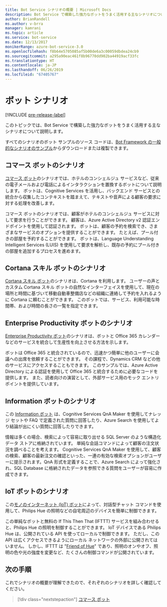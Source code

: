 ```yaml
---
title: Bot Service シナリオの概要 | Microsoft Docs
description: Bot Service で構築した強力なボットをうまく活用する主なシナリオについて説明します。
author: BrianRandell
ms.author: v-brra
manager: kamrani
ms.topic: article
ms.service: bot-service
ms.date: 12/13/2017
monikerRange: azure-bot-service-3.0
ms.openlocfilehash: f8b64e5705085af5b00de6a3c00059dbdea24cb9
ms.sourcegitcommit: a295a90eac461f8b96770dd902ba44919acf33fc
ms.translationtype: HT
ms.contentlocale: ja-JP
ms.lasthandoff: 06/26/2019
ms.locfileid: "67405767"
---
```

# <a name="bot-scenarios"></a>ボット シナリオ

[!INCLUDE [pre-release-label](includes/pre-release-label-v3.md)]

このトピックでは、Bot Service で構築した強力なボットをうまく活用する主なシナリオについて説明します。

すべてのシナリオのボット サンプルのソース コードは、[Bot Framework の一般的なシナリオのサンプル](https://aka.ms/bot/scenarios)からダウンロードまたは複製できます。

## <a name="commerce-bot-scenario"></a>コマース ボットのシナリオ
[コマース ボット](bot-service-scenario-commerce.md)のシナリオでは、ホテルのコンシェルジュ サービスなど、従来の電子メールおよび電話によるインタラクションを置換するボットについて説明します。 ボットは、Cognitive Services を活用し、バックエンド サービスとの統合から収集したコンテキストを踏まえて、テキストや音声による顧客の要求に対する処理を改善します。

コマース ボットのシナリオでは、顧客がホテルのコンシェルジュ サービスに対して要求を行うことができます。 顧客は、Azure Active Directory v2 認証エンドポイントを使用して認証されます。 ボットは、顧客の予約を検索でき、さまざまなサービスのオプションを提供することができます。 たとえば、プール付きの部屋を予約することができます。 ボットは、Language Understanding Intelligent Services (LUIS) を使用して要求を解析し、既存の予約にプール付きの部屋を追加するプロセスを進めます。

## <a name="cortana-skill-bot-scenario"></a>Cortana スキル ボットのシナリオ
[Cortana スキル ボット](bot-service-scenario-cortana-skill.md)のシナリオは、Cortana を利用します。 ユーザーの声とカスタム Cortana スキル ボットの自然なインターフェイスを使用して、現在の場所と時間に基づいて移動自動車整備店などの組織に連絡して予約を入れるように Cortana に頼むことができます。 このボットでは、サービス、利用可能な時間帯、および時間の長さの一覧を指定できます。

## <a name="enterprise-productivity-bot-scenario"></a>Enterprise Productivity ボットのシナリオ
[Enterprise Productivity ボット](bot-service-scenario-enterprise-productivity.md)のシナリオは、ボットと Office 365 カレンダーなどのサービスを統合して生産性を向上させる方法を示します。

ボットは Office 365 と統合されているので、迅速かつ簡単に他のユーザーに会議への出席を依頼することができます。 その課程で、Dynamics CRM などの他のサービスにアクセスすることもできます。 このサンプルでは、Azure Active Directory による認証を使用して Office 365 と統合するために必要なコードを提供します。 また、読者向けの演習として、外部サービス用のモック エントリ ポイントを提供しています。

## <a name="information-bot-scenario"></a>Information ボットのシナリオ
この [Information ボット](bot-service-scenario-informational.md) は、Cognitive Services QnA Maker を使用してナレッジ セットや FAQ で定義された質問に回答したり、Azure Search を使用してより結論が出にくい質問に回答したりできます。

情報は多くの場合、検索によって容易に取り出せる SQL Server のような構造化データ ストアに格納されています。 単純な会話コマンドによって顧客の注文状況を調べることを考えます。 Cognitive Services QnA Maker を使用して、顧客の検索、顧客の最新注文の確認といった、一連の有効な検索オプションがユーザーに提示されます。QnA 形式を定義することで、Azure Search によって強化され、SQL Database に格納されたデータを参照できる質問をユーザーが容易に作成できます。

## <a name="iot-bot-scenario"></a>IoT ボットのシナリオ
この[モノのインターネット (IoT) ボット](bot-service-scenario-internet-things.md)によって、対話型チャット コマンドを使用して、Philips Hue の照明などの自宅周辺のデバイスを簡単に制御できます。

この単純なボットと無料の If This Then That (IFTTT) サービスを組み合わせると、Philips Hue の照明を制御することができます。 IoT デバイスである Philips Hue は、公開されている API を使ってローカルで制御できます。 ただし、この API は広くアクセスできるようにローカル ネットワークの外部に公開されてはいません。 しかし、IFTTT は "[Friend of Hue](http://www2.meethue.com/friends-of-hue/ifttt/)" であり、照明のオンやオフ、照明の色や光の強度を変更など、たくさんの制御コマンドが公開されています。

## <a name="next-steps"></a>次の手順
これでシナリオの概要が理解できたので、それぞれのシナリオを詳しく確認してください。

> [!div class="nextstepaction"]
> [コマース ボット](bot-service-scenario-commerce.md)
